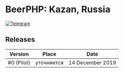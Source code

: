 # BeerPHP: Kazan, Russia

[![Telegram](https://img.shields.io/badge/telegram-join%20chat-blue.svg?style=flat)](https://t.me/beerphp_kazan)

## Releases

| Version                        | Place                                                                           | Date     |
| ------------------------------ | ------------------------------------------------------------------------------- | ---------|
| #0 (Pilot)                     |             уточняется                                                          | 14 December 2019|
